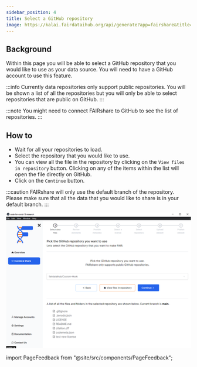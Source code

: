 ```yaml
---
sidebar_position: 4
title: Select a GitHub repository
image: https://kalai.fairdataihub.org/api/generate?app=fairshare&title=Select%20a%20GitHub%20repository&description=Curate%20and%20Share%20%7C%20GitHub&org=fairdataihub
---
```


## Background

Within this page you will be able to select a GitHub repository that you would like to use as your data source. You will need to have a GitHub account to use this feature.

:::info
Currently data repositories only support public repositories. You will be shown a list of all the repositories but you will only be able to select repositories that are public on GitHub.
:::

:::note
You might need to connect FAIRshare to GitHub to see the list of repositories.
:::

## How to

- Wait for all your repositories to load.
- Select the repository that you would like to use.
- You can view all the file in the repository by clicking on the `View files in repository` button. Clicking on any of the items within the list will open the file directly on GitHub.
- Click on the `Continue` button.

:::caution
FAIRshare will only use the default branch of the repository. Please make sure that all the data that you would like to share is in your default branch.
:::

![](./images/selectGithubRepo.png)

import PageFeedback from "@site/src/components/PageFeedback";

<PageFeedback />
